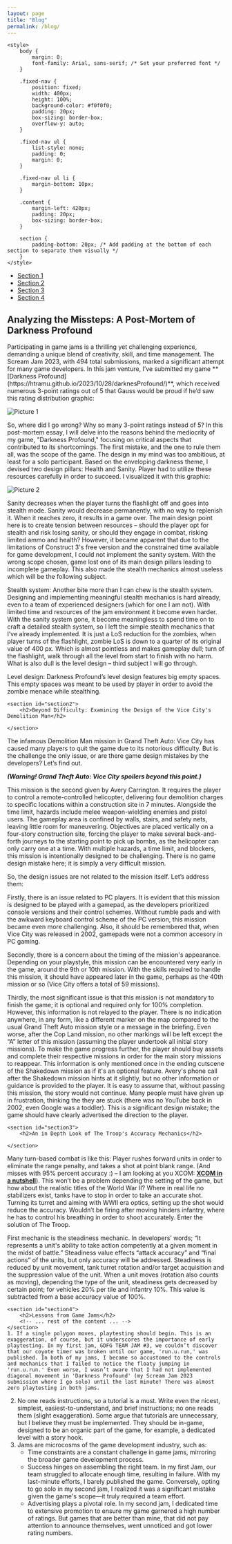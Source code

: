 ```yaml
---
layout: page
title: "Blog"
permalink: /blog/
---
```

    <style>
        body {
            margin: 0;
            font-family: Arial, sans-serif; /* Set your preferred font */
        }

        .fixed-nav {
            position: fixed;
            width: 400px;
            height: 100%;
            background-color: #f0f0f0;
            padding: 20px;
            box-sizing: border-box;
            overflow-y: auto;
        }

        .fixed-nav ul {
            list-style: none;
            padding: 0;
            margin: 0;
        }

        .fixed-nav ul li {
            margin-bottom: 10px;
        }

        .content {
            margin-left: 420px;
            padding: 20px;
            box-sizing: border-box;
        }

        section {
            padding-bottom: 20px; /* Add padding at the bottom of each section to separate them visually */
        }
    </style>
</head>
<body>

<div class="fixed-nav">
    <ul>
        <li><a href="#section1">Section 1</a></li>
        <li><a href="#section2">Section 2</a></li>
        <li><a href="#section3">Section 3</a></li>
        <li><a href="#section4">Section 4</a></li>
    </ul>
</div>

<div class="content">
    <section id="section1">
        <h2>Analyzing the Missteps: A Post-Mortem of Darkness Profound</h2>
        <!-- ... rest of the content ... -->
    </section>
Participating in game jams is a thrilling yet challenging experience, demanding a unique blend of creativity, skill, and time management. The Scream Jam 2023, with 494 total submissions, marked a significant attempt for many game developers.  In this jam venture, I’ve submitted my game **[Darkness Profound](https://htramu.github.io/2023/10/28/darknesProfound/)**, which received numerous 3-point ratings out of 5 that Gauss would be proud if he’d saw this rating distribution graphic:
  
![Picture 1](/assets/DP_gaussProud.png)
  
So, where did I go wrong? Why so many 3-point ratings instead of 5? In this post-mortem essay, I will delve into the reasons behind the mediocrity of my game, "Darkness Profound," focusing on critical aspects that contributed to its shortcomings.
The first mistake, and the one to rule them all, was the scope of the game. The design in my mind was too ambitious, at least for a solo participant.
Based on the enveloping darkness theme, I devised two design pillars: Health and Sanity. Player had to utilize these resources carefully in order to succeed. I visualized it with this graphic:

![Picture 2](/assets/DP_designPillars.png)


Sanity decreases when the player turns the flashlight off and goes into stealth mode. Sanity would decrease permanently, with no way to replenish it. When it reaches zero, it results in a game over. The main design point here is to create tension between resources – should the player opt for stealth and risk losing sanity, or should they engage in combat, risking limited ammo and health?
However, it became apparent that due to the limitations of Construct 3's free version and the constrained time available for game development, I could not implement the sanity system.  With the wrong scope chosen, game lost one of its main design pillars leading to incomplete gameplay.  This also made the stealth mechanics almost useless which will be the following subject. 

Stealth system:
Another bite more than I can chew is the stealth system. Designing and implementing meaningful stealth mechanics is hard already, even to a team of experienced designers (which for one I am not). With limited time and resources of the jam environment it become even harder. With the sanity system gone, it become meaningless to spend time on to craft a detailed stealth system, so I left the simple stealth mechanics that I’ve already implemented. It is just a LoS reduction for the zombies, when player turns of the flashlight, zombie LoS is down to a quarter of its original value of 400 px. Which is almost pointless and makes gameplay dull; turn of the flashlight, walk through all the level from start to finish with no harm. What is also dull is the level design – third subject I will go through.

Level design:
Darkness Profound’s level design features big empty spaces. This empty spaces was meant to be used by player in order to avoid the zombie menace while stealthing.

    <section id="section2">
        <h2>Beyond Difficulty: Examining the Design of the Vice City's Demolition Man</h2>

    </section>
The infamous Demolition Man mission in Grand Theft Auto: Vice City has caused many players to quit the game due to its notorious difficulty. But is the challenge the only issue, or are there game design mistakes by the developers? Let’s find out. 

***(Warning! Grand Theft Auto: Vice City spoilers beyond this point.)***

This mission is the second given by Avery Carrington. It requires the player to control a remote-controlled helicopter, delivering four demolition charges to specific locations within a construction site in 7 minutes. Alongside the time limit, hazards include melee weapon-wielding enemies and pistol users. The gameplay area is confined by walls, stairs, and safety nets, leaving little room for maneuvering. Objectives are placed vertically on a four-story construction site, forcing the player to make several back-and-forth journeys to the starting point to pick up bombs, as the helicopter can only carry one at a time. With multiple hazards, a time limit, and blockers, this mission is intentionally designed to be challenging. There is no game design mistake here; it is simply a very difficult mission.

So, the design issues are not related to the mission itself. Let’s address them:

Firstly, there is an issue related to PC players. It is evident that this mission is designed to be played with a gamepad, as the developers prioritized console versions and their control schemes. Without rumble pads and with the awkward keyboard control scheme of the PC version, this mission became even more challenging. Also, it should be remembered that, when Vice City was released in 2002, gamepads were not a common accesory in PC gaming.

Secondly, there is a concern about the timing of the mission's appearance. Depending on your playstyle, this mission can be encountered very early in the game, around the 9th or 10th mission. With the skills required to handle this mission, it should have appeared later in the game, perhaps as the 40th mission or so (Vice City offers a total of 59 missions).

Thirdly, the most significant issue is that this mission is not mandatory to finish the game; it is optional and required only for 100% completion. However, this information is not relayed to the player. There is no indication anywhere, in any form, like a different marker on the map compared to the usual Grand Theft Auto mission style or a message in the briefing. Even worse, after the Cop Land mission, no other markings will be left except the “A” letter of this mission (assuming the player undertook all initial story missions). To make the game progress further, the player should buy assets and complete their respective missions in order for the main story missions to reappear. This information is only mentioned once in the ending cutscene of the Shakedown mission as if it's an optional feature. Avery's phone call after the Shakedown mission hints at it slightly, but no other information or guidance is provided to the player. It is easy to assume that, without passing this mission, the story would not continue. Many people must have given up in frustration, thinking the they are stuck (there was no YouTube back in 2002, even Google was a toddler). This is a significant design mistake; the game should have clearly advertised the direction to the player.

    <section id="section3">
        <h2>An in Depth Look of The Troop's Accuracy Mechanics</h2>

    </section>
Many turn-based combat is like this: Player rushes forward units in order to eliminate the range penalty, and takes a shot at point blank range. (And misses with 95% percent accuracy :) – I am looking at you XCOM: **[XCOM in a nutshell](https://youtu.be/zAThQV-vj08)**). This won’t be a problem depending the setting of the game, but how about the realistic titles of the World War II? Where in real life no stabilizers exist, tanks have to stop in order to take an accurate shot.  Turning its turret and aiming with WWII era optics, setting up the shot would reduce the accuracy. Wouldn’t be firing after moving hinders infantry, where he has to control his breathing in order to shoot accurately. Enter the solution of The Troop.

First mechanic is the steadiness mechanic. In developers’ words; “It represents a unit's ability to take action competently at a given moment in the midst of battle.” Steadiness value effects “attack accuracy” and “final actions” of the units, but only accuracy will be addressed. Steadiness is reduced by unit movement, tank turret rotation and/or target acquisition and the suppression value of the unit. When a unit moves (rotation also counts as moving), depending the type of the unit, steadiness gets decreased by certain point; for vehicles 20% per tile and infantry 10%. This value is subtracted from a base accuracy value of 100%. 

    <section id="section4">
        <h2>Lessons from Game Jams</h2>
        <!-- ... rest of the content ... -->
    </section>
	1. If a single polygon moves, playtesting should begin. This is an exaggeration, of course, but it underscores the importance of early playtesting. In my first jam, GDFG TEAM JAM #3, we couldn’t discover that our coyote timer was broken until our game, 'run.u.run,' was published. In both of my jams, I became so accustomed to the controls and mechanics that I failed to notice the floaty jumping in 'run.u.run.' Even worse, I wasn’t aware that I had not implemented diagonal movement in 'Darkness Profound' (my Scream Jam 2023 submission where I go solo) until the last minute! There was almost zero playtesting in both jams.    
2. No one reads instructions, so a tutorial is a must. Write even the nicest, simplest, easiest-to-understand, and brief instructions; no one reads them (slight exaggeration). Some argue that tutorials are unnecessary, but I believe they must be implemented. They should be in-game, designed to be an organic part of the game, for example, a dedicated level with a story hook.    
3. Jams are microcosms of the game development industry, such as:
    - Time constraints are a constant challenge in game jams, mirroring the broader game development process.
    - Success hinges on assembling the right team. In my first Jam, our team struggled to allocate enough time, resulting in failure. With my last-minute efforts, I barely published the game. Conversely, opting to go solo in my second jam, I realized it was a significant mistake given the game's scope—it truly required a team effort.
    - Advertising plays a pivotal role. In my second jam, I dedicated time to extensive promotion to ensure my game garnered a high number of ratings. But games that are better than mine, that did not pay attention to announce themselves, went unnoticed and got lower rating numbers.
</div>



